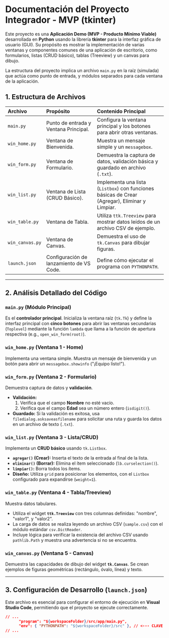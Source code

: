 # Documentación del Proyecto Integrador - MVP (tkinter)

Este proyecto es una **Aplicación Demo (MVP - Producto Mínimo Viable)** desarrollada en **Python** usando la librería **tkinter** para la interfaz gráfica de usuario (GUI). Su propósito es mostrar la implementación de varias ventanas y componentes comunes de una aplicación de escritorio, como formularios, listas (CRUD básico), tablas (Treeview) y un canvas para dibujo.

La estructura del proyecto implica un archivo `main.py` en la raíz (simulada) que actúa como punto de entrada, y módulos separados para cada ventana de la aplicación.

## 1. Estructura de Archivos

| Archivo | Propósito | Contenido Principal |
| :--- | :--- | :--- |
| `main.py` | Punto de entrada y Ventana Principal. | Configura la ventana principal y los botones para abrir otras ventanas. |
| `win_home.py` | Ventana de Bienvenida. | Muestra un mensaje simple y un `messagebox`. |
| `win_form.py` | Ventana de Formulario. | Demuestra la captura de datos, validación básica y guardado en archivo (`.txt`). |
| `win_list.py` | Ventana de Lista (CRUD Básico). | Implementa una lista (`Listbox`) con funciones básicas de Crear (Agregar), Eliminar y Limpiar. |
| `win_table.py` | Ventana de Tabla. | Utiliza `ttk.Treeview` para mostrar datos leídos de un archivo CSV de ejemplo. |
| `win_canvas.py` | Ventana de Canvas. | Demuestra el uso de `tk.Canvas` para dibujar figuras. |
| `launch.json` | Configuración de lanzamiento de VS Code. | Define cómo ejecutar el programa con `PYTHONPATH`. |

---

## 2. Análisis Detallado del Código

### `main.py` (Módulo Principal)

Es el **controlador principal**. Inicializa la ventana raíz (`tk.Tk`) y define la interfaz principal con **cinco botones** para abrir las ventanas secundarias (`Toplevel`) mediante la función `lambda` que llama a la función de apertura respectiva (e.g., `open_win_form(root)`).

### `win_home.py` (Ventana 1 - Home)

Implementa una ventana simple. Muestra un mensaje de bienvenida y un botón para abrir un `messagebox.showinfo` ("¡Equipo listo!").

### `win_form.py` (Ventana 2 - Formulario)

Demuestra captura de datos y **validación**.

* **Validación:**
    1.  Verifica que el campo **Nombre** no esté vacío.
    2.  Verifica que el campo **Edad** sea un número entero (`isdigit()`).
* **Guardado:** Si la validación es exitosa, usa `filedialog.asksaveasfilename` para solicitar una ruta y guarda los datos en un archivo de texto (`.txt`).

### `win_list.py` (Ventana 3 - Lista/CRUD)

Implementa un **CRUD básico** usando `tk.Listbox`.

* **`agregar()` (Crear):** Inserta el texto de la entrada al final de la lista.
* **`eliminar()` (Borrar):** Elimina el ítem seleccionado (`lb.curselection()`).
* **`limpiar()`:** Borra todos los ítems.
* **Diseño:** Utiliza `grid` para posicionar los elementos, con el `Listbox` configurado para expandirse (`weight=1`).

### `win_table.py` (Ventana 4 - Tabla/Treeview)

Muestra datos tabulares.

* Utiliza el widget **`ttk.Treeview`** con tres columnas definidas: "nombre", "valor1", y "valor2".
* La carga de datos se realiza leyendo un archivo CSV (`sample.csv`) con el módulo estándar `csv.DictReader`.
* Incluye lógica para verificar la existencia del archivo CSV usando `pathlib.Path` y muestra una advertencia si no se encuentra.

### `win_canvas.py` (Ventana 5 - Canvas)

Demuestra las capacidades de dibujo del widget **`tk.Canvas`**. Se crean ejemplos de figuras geométricas (rectángulo, óvalo, línea) y texto.

---

## 3. Configuración de Desarrollo (`launch.json`)

Este archivo es esencial para configurar el entorno de ejecución en **Visual Studio Code**, permitiendo que el proyecto se ejecute correctamente.

```json
// ...
      "program": "${workspaceFolder}/src/app/main.py",
      "env": { "PYTHONPATH": "${workspaceFolder}/src" }, // <--- CLAVE
// ...